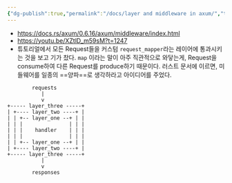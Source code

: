 ```yaml
---
{"dg-publish":true,"permalink":"/docs/layer and middleware in axum/","title":"layer and middleware in axum"}
---
```


- https://docs.rs/axum/0.6.16/axum/middleware/index.html
- https://youtu.be/XZtlD_m59sM?t=1247
- 튜토리얼에서 모든 Request들을 커스텀 `request_mapper`라는 레이어에 통과시키는 것을 보고 기가 찼다. `map` 이라는 말이 아주 직관적으로 와닿는게, Request을 consume하여 다른 Request를 produce하기 때문이다. 러스트 문서에 이르면, 미들웨어를 일종의 ==양파==로 생각하라고 아이디어를 주었다.

```
        requests
           |
           v
+----- layer_three -----+
| +---- layer_two ----+ |
| | +-- layer_one --+ | |
| | |               | | |
| | |    handler    | | |
| | |               | | |
| | +-- layer_one --+ | |
| +---- layer_two ----+ |
+----- layer_three -----+
           |
           v
        responses
```
